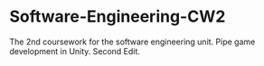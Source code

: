 # Software-Engineering-CW2
The 2nd coursework for the software engineering unit. Pipe game development in Unity.
Second Edit.